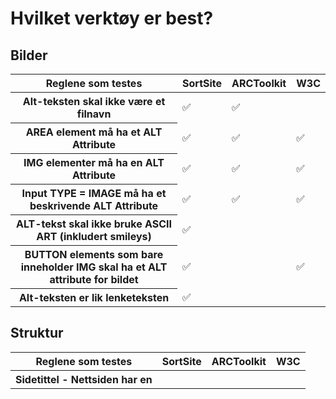 # Hvilket verktøy er best?
## Bilder

<table>
    <thead>
        <tr>
            <th>Reglene som testes</th>
            <th>SortSite</th>
            <th>ARCToolkit</th>
            <th>W3C</th>
        </tr>
    </thead>
    <tbody>
        <tr>
            <th>Alt-teksten skal ikke være et filnavn</td>
            <td>✅</td>
            <td>✅</td>
            <td></td>     
        </tr>
        <tr>
            <th>AREA element må ha et ALT Attribute </td>
            <td>✅</td>
            <td>✅</td>
            <td>✅</td>
        </tr>
        <tr>
            <th>IMG elementer må ha en ALT Attribute</td>
            <td>✅</td>
            <td>✅</td>
            <td>✅</td>
        </tr>
        <tr>
            <th>Input TYPE = IMAGE må ha et beskrivende ALT Attribute</td>
            <td>✅</td>
            <td>✅</td>
            <td>✅</td>
        </tr>
        <tr>
            <th>ALT-tekst skal ikke bruke ASCII ART (inkludert smileys)</td>
            <td>✅</td>
            <td></td>
            <td></td>
        </tr>
        <tr>
            <th>BUTTON elements som bare inneholder IMG skal ha et ALT attribute for bildet</td>
            <td>✅</td>
            <td></td>
            <td>✅</td>
        </tr>
        <tr>
            <th>Alt-teksten er lik lenketeksten</td>
            <td>✅</td>
            <td></td>
            <td></td>
        </tr>
</table>

## Struktur

<table>
    <thead>
        <tr>
            <th>Reglene som testes</th>
            <th>SortSite</th>
            <th>ARCToolkit</th>
            <th>W3C</th>
        </tr>
    </thead>
    <tbody>
        <tr>
            <th>Sidetittel - Nettsiden har en <title> som beskriver den aktuelle sidens emne eller formål.</td>
            <td>✅</td>
            <td></td>
            <td>✅</td>     
        </tr>
        <tr>
            <th>Line break - "<pre><br /></pre>" skal ikke benyttes for å formatere avsnitt (<p>)</td>
            <td></td>
            <td>✅</td>
            <td></td>
        </tr>
        <tr>
            <th>Språk - Siden ma ha lang-attribute (lang=....)</td>
            <td>✅</td>
            <td>✅</td>
            <td>✅</td>
        </tr>
        <tr>
            <th>Kodefeil (markup errors)</td>
            <td>✅</td>
            <td>✅</td>
            <td></td>
        </tr>
</table>

## Farger / Kontrast

<table>
    <thead>
        <tr>
            <th>Reglene som testes</th>
            <th>SortSite</th>
            <th>ARCToolkit</th>
            <th>W3C</th>
        </tr>
    </thead>
    <tbody>
        <tr>
            <th>Tekst og bakgrunn har god nok kontrastn (4,5:1, nivå AA).</td>
            <td></td>
            <td>✅</td>
            <td></td>     
        </tr>
        <tr>
            <th>Tekst og bakgrunn har en kontrast på 7:1 (nivå AAA)</td>
            <td></td>
            <td></td>
            <td></td>
        </tr>
        <tr>
            <th>Alt-teksten skal ikke inneholder farger. Antagelse: SortSite sjekker kun engelske ord (f.eks red, blue..)</td>
            <td>✅</td>
            <td></td>
            <td></td>
        </tr>
</table>

## Overskrifter

<table>
    <thead>
        <tr>
            <th>Reglene som testes</th>
            <th>SortSite</th>
            <th>ARCToolkit</th>
            <th>W3C</th>
        </tr>
    </thead>
    <tbody>
        <tr>
            <th>Finnes det tomme overskriftstagger på siden(<h*></h*>)?</td>
            <td>✅</td>
            <td>✅</td>
            <td>✅</td>     
        </tr>
        <tr>
            <th>Har overskriftsnivåene korrekt rekkefølge?</td>
            <td></td>
            <td></td>
            <td></td>
        </tr>
        <tr>
            <th>Overskrifter skal ikke inne holde andre overskrifter</td>
            <td></td>
            <td></td>
            <td>✅</td>
        </tr>
        <tr>
            <th>Det brukes HTML-overskrifter (<h*>). Det brukes ikke CSS til å formattere ikke-overskrifter til å se ut som overskrifter.</td>
            <td>✅</td>
            <td></td>
            <td>v</td>
        </tr>
        <tr>
            <th>Alenestående end-tag ("stray end tag"</td>
            <td>✅</td>
            <td></td>
            <td></td>
        </tr>
</table>
